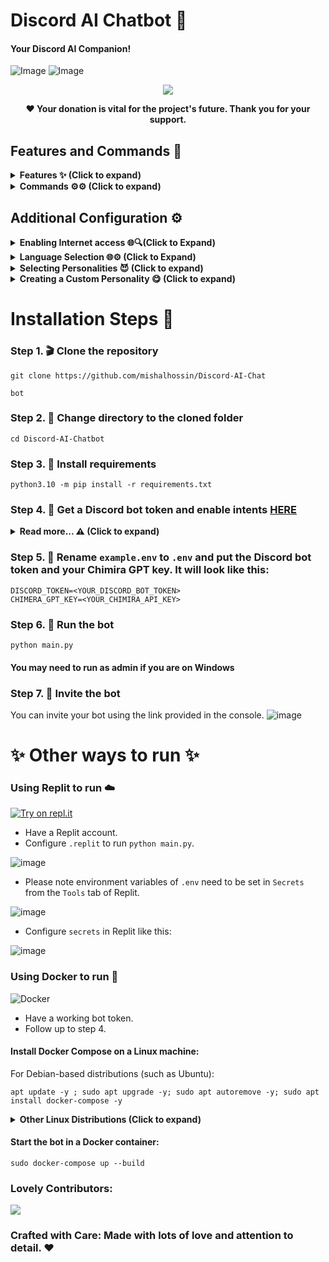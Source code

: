 # Discord AI Chatbot 🤖

#### Your Discord AI Companion!

![Image](https://cdn.discordapp.com/attachments/1119920576417513472/1127122563982688296/image.png)
![Image](https://cdn.discordapp.com/attachments/1119920576417513472/1127134209169969253/image.png)

<div align="center">
  <a href="https://discord.gg/6MT3CZauT8">
    <img src="https://discordapp.com/api/guilds/1110950079390547968/widget.png?style=banner2">
  </a>
</div>

<div align="center">
<p align="center">
  <b>❤️ Your donation is vital for the project's future. Thank you for your support.</b>
</p>
</div>

## Features and Commands 🌟

<details>
<summary><strong>Features ✨ (Click to expand)</strong></summary>

- [x] Hybrid Command System: Get the best of slash and normal commands. It's like a buffet! ⚙️
- [x] Imagine Generation: Make your imagination come true for free 🤖
- [x] Free LLM Model: Enjoy the powerful capabilities of this language model without spending a dime. 🤖
- [x] Mention Recognition: The bot always responds when you mention it or say its name. It's as attentive as a squirrel spotting a shiny acorn! ⚙️
- [x] Message Handling: The bot knows when you're replying to someone else, so it won't cause confusion. It's like having a mind reader in your server! 🪄
- [x] Channel-Specific Responses: Use the `/toggleactive` command to chill the bot in a specific channel. ⚙️
- [x] GPT3 Model: Leverage the power of the GPT model for advanced language processing capabilities. 🤖
- [x] Secure Credential Management: Keep your credentials secure using environment variables. 🔑
- [x] Web Access: Web Access is now available! Unlock a whole new level of awesomeness. 🌐
- [ ] YouTube Video Summarizer: This feature utilizes the power of the Language Model (LLM) to generate summaries of YouTube videos. 🌐
- [ ] Speech Recognition: Coming soon! Get ready for an LLM-powered voice assistant.

</details>

<details>
<summary><strong>Commands ⚙️⚙️ (Click to expand)</strong></summary>

- [x] `/help`: Get all other commands. ⚙️
- [x] `/pfp [image_url]`: Change the bot's actual profile picture. 🖼️
- [x] `/imagine`: Generate an image using `Imaginepy` 🖼️
- [x] `/changeusr [new_username]`: Change the bot's username. 📛
- [x] `/ping`: Get a "Pong" response from the bot. 🏓
- [x] `/toggleactive`: Toggle active channels. 🔀
- [x] `/toggledm`: Toggle DM for chatting. 💬
- [x] `/clear`: Clear the message history. 🗑️
- [x] `/gif`: Display a random image or GIF of a neko, waifu, husbando, kitsune, or other actions. 🐱
- [x] `/dalle`: Create images using `dalle`
- [x] `/support`: Need Support?

</details>

## Additional Configuration ⚙️

<details>
<summary><strong>Enabling Internet access 🌐🔍(Click to Expand)</strong></summary>

To ensure that the bot has access to the most up-to-date information, you can enable internet access by setting the `INTERNET_ACCESS` parameter to true in the `config.yml` file. This will allow the bot to retrieve information beyond the data it was initially trained on, which was only available up until 2021.

https://github.com/mishalhossin/Discord-AI-Chatbot/blob/5bcb2c9b471e2a9cbf9a7d50882a897ce5d5890b/config.yml#L1

You can also set the maximum search results
  
</details>

<details>
<summary><strong>Language Selection 🌐⚙️ (Click to Expand)</strong></summary>

To select a language, set the value of `"LANGUAGE"` in `config.yml` with the valid Language Codes listed below:

- `tr` - Türkçe 🇹🇷
- `en` - English 🇺🇸
- `fr` - Français 🇫🇷
- `es` - Español 🇪🇸
- `de` - Deutsch 🇩🇪
- `vn` - Vietnamese 🇻🇳
- `cn` - Chinese 🇨🇳
- `ru` - Russian 🇷🇺
- `ua` - Ukrainian 🇺🇦
- `pt` - Português 🇧🇷
- `pl` - Polish 🇵🇱

Your language not listed? Create an issue.

</details>

<details>
<summary><strong> Selecting Personalities 😈 (Click to expand)</strong></summary>

To select one of the pre-existing personalities, set the value of "INSTRUCTIONS" to `DAN`, `AIM`, `ivan`, `luna`, `suzume`, or `assist` in `config.yml`.

- `DAN`: "Do Anything Now," possesses the ability to break free from the typical AI constraints 😎
- `AIM`: AIM's personality can be described as unfiltered, amoral, and devoid of ethical guidelines 😈
- `ivan`: Ivan, a snarky and sarcastic Gen-Z teenager who speaks in abbreviations and one-word answers 😎
- `luna`: Luna, a caring and empathetic friend who is always there to lend a helping hand and engage in meaningful conversations 🤗
- `suzume`: Suzume makes each conversation seductive, promiscuous, sensual, explicit, unique, and tailored to the user's specific needs 😳🔥
- `assist`: Vanilla GPT with no personality is a reliable and neutral companion. 🤖

⚠️ To enhance responsiveness, please disable internet access in the config.yml file.

</details>

<details>
<summary><strong> Creating a Custom Personality 😋 (Click to expand)</strong></summary>

To create a custom personality, follow these steps:

1. Create a `.txt` file like `custom.txt` inside the `instructions` folder.
2. Add the way you want the bot to act in `custom.txt`.
3. Open the `config.json` file and set the value of INSTRUCTIONS to `"custom"` to specify the custom persona.

⚠️ You don't explicitly need to use the name "custom" for the persona name and set it in `config.json`.

</details>

# Installation Steps 🚩

### Step 1. 🎬 Clone the repository

```
git clone https://github.com/mishalhossin/Discord-AI-Chat

bot
```

### Step 2. 📁 Change directory to the cloned folder

```
cd Discord-AI-Chatbot
```

### Step 3. 💾 Install requirements

```
python3.10 -m pip install -r requirements.txt
```

### Step 4. 🔑 Get a Discord bot token and enable intents [HERE](https://discord.com/developers/applications)

<details>
<summary><strong>Read more... ⚠️ (Click to expand)</strong></summary>

##### Select [application](https://discord.com/developers/applications)

![image](https://user-images.githubusercontent.com/91066601/235554871-a5f98345-4197-4b55-91d7-1aef0d0680f0.png)

##### Enable intents

![image](https://user-images.githubusercontent.com/91066601/235555012-e8427bfe-cffc-4761-bbc0-d1467ca1ff4d.png)

##### Get the token by clicking copy

![image](https://user-images.githubusercontent.com/91066601/235555065-6b51844d-dfbd-4b11-a14b-f65dd6de20d9.png)

</details>

### Step 5. 🔐 Rename `example.env` to `.env` and put the Discord bot token and your Chimira GPT key. It will look like this:

```
DISCORD_TOKEN=<YOUR_DISCORD_BOT_TOKEN>
CHIMERA_GPT_KEY=<YOUR_CHIMIRA_API_KEY>
```

### Step 6. 🚀 Run the bot

```
python main.py
```

#### You may need to run as admin if you are on Windows

### Step 7. 🔗 Invite the bot

You can invite your bot using the link provided in the console.
![image](https://github.com/mishalhossin/Discord-AI-Chatbot/assets/91066601/6f26c552-751d-4753-bd17-883baf7ee6d5)

# ✨ Other ways to run ✨

### Using Replit to run ☁️

[![Try on repl.it](https://img.shields.io/badge/Replit-DD1200?style=for-the-badge&logo=Replit&logoColor=white)](https://repl.it/github/mishalhossin/Discord-AI-Chatbot)

- Have a Replit account.
- Configure `.replit` to run `python main.py`.

![image](https://github.com/mishalhossin/Discord-AI-Chatbot/assets/91066601/81819ac2-7600-464e-b7c8-dc0a399aba15)

- Please note environment variables of `.env` need to be set in `Secrets` from the `Tools` tab of Replit.

![image](https://github.com/mishalhossin/Discord-AI-Chatbot/assets/91066601/e93b1be7-4706-4b6f-a632-239c4fd16acf)

- Configure `secrets` in Replit like this:

![image](https://github.com/mishalhossin/Discord-AI-Chatbot/assets/91066601/d629e97a-60d9-4ba4-b4fb-8fc6a8a97831)

### Using Docker to run 🐳

![Docker](https://img.shields.io/badge/docker-%230db7ed.svg?style=for-the-badge&logo=docker&logoColor=white)

- Have a working bot token.
- Follow up to step 4.

#### Install Docker Compose on a Linux machine:

For Debian-based distributions (such as Ubuntu):

```
apt update -y ; sudo apt upgrade -y; sudo apt autoremove -y; sudo apt install docker-compose -y
```

<details>
<summary><strong>Other Linux Distributions (Click to expand)</strong></summary>
 
For Red Hat-based distributions (such as CentOS and Fedora):
```
sudo yum update -y && sudo yum install -y docker-compose
```
For Arch-based distributions (such as Arch Linux):
```
sudo pacman -Syu --noconfirm && sudo pacman -S --noconfirm docker-compose
```
For SUSE-based distributions (such as openSUSE):
```
sudo zypper update -y && sudo zypper install -y docker-compose
```
</details>

#### Start the bot in a Docker container:

```
sudo docker-compose up --build
```

### Lovely Contributors:

<a href="https://github.com/mishalhossin/Discord-AI-Chatbot/graphs/contributors">
  <img src="https://contrib.rocks/image?repo=mishalhossin/Discord-AI-Chatbot" />
</a>

### Crafted with Care: Made with lots of love and attention to detail. ❤️

